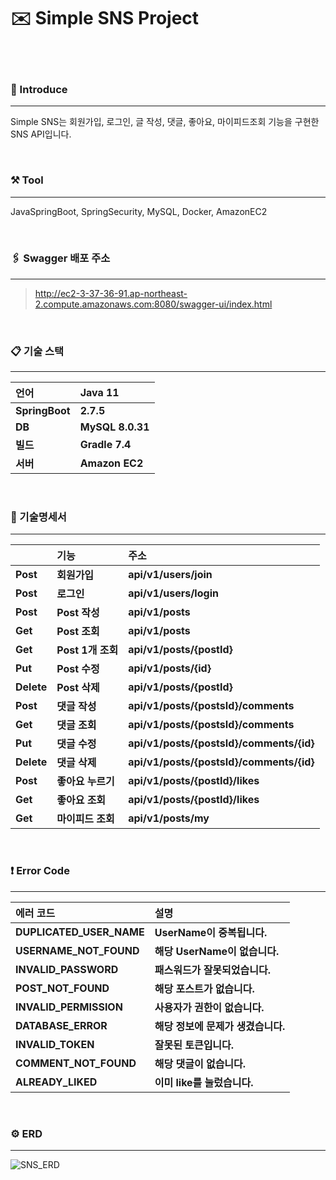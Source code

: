 # ✉️ Simple SNS Project
<br/>
<br/>

### 💁 Introduce

----------------------
Simple SNS는 회원가입, 로그인, 글 작성, 댓글, 좋아요, 마이피드조회 기능을 구현한 SNS API입니다.

<br/>

### ⚒️ Tool

------------------
JavaSpringBoot, SpringSecurity, MySQL, Docker, AmazonEC2

<br/>

### 🖇️ Swagger 배포 주소

---------

> http://ec2-3-37-36-91.ap-northeast-2.compute.amazonaws.com:8080/swagger-ui/index.html

<br/>

### 📋 기술 스택

-------
| 언어                 | Java 11                     |
|:-------------------|:----------------------------|
| **SpringBoot**     | **2.7.5**                   |
| **DB**             | **MySQL 8.0.31**            |
| **빌드**             | **Gradle 7.4**              |
| **서버**             | **Amazon EC2**              |

<br/>

### 📝 기술명세서

------

|             | 기능                 | 주소 |
|:------------|:-------------------|:-----------------------------------------|
| **Post**    | **회원가입**           | **api/v1/users/join**                    |
| **Post**    | **로그인**            | **api/v1/users/login**                   |
| **Post**    | **Post 작성**        | **api/v1/posts**                         |
| **Get**     | **Post 조회**        | **api/v1/posts**                         |
| **Get**     | **Post 1개 조회**     | **api/v1/posts/{postId}**                |
| **Put**     | **Post 수정**        | **api/v1/posts/{id}**                    |
| **Delete**  | **Post 삭제**        | **api/v1/posts/{postId}**                |
| **Post**    | **댓글 작성**          | **api/v1/posts/{postsId}/comments**      |
| **Get**     | **댓글 조회**          | **api/v1/posts/{postsId}/comments**      |
| **Put**     | **댓글 수정**          | **api/v1/posts/{postsId}/comments/{id}** |
| **Delete**  | **댓글 삭제**          | **api/v1/posts/{postsId}/comments/{id}** |
| **Post**    | **좋아요 누르기**        | **api/v1/posts/{postId}/likes**          |
| **Get**     | **좋아요 조회**         | **api/v1/posts/{postId}/likes**          |
| **Get**     | **마이피드 조회**        | **api/v1/posts/my**                      |

<br/>

### ❗️ Error Code

------
| **에러 코드** | 설명 |
|:------------------------------|:-----------------------|
| **DUPLICATED_USER_NAME**      | **UserName이 중복됩니다.**   |
| **USERNAME_NOT_FOUND**        | **해당 UserName이 없습니다.** |
| **INVALID_PASSWORD**          | **패스워드가 잘못되었습니다.**     |
| **POST_NOT_FOUND**            | **해당 포스트가 없습니다.**      |
| **INVALID_PERMISSION**        | **사용자가 권한이 없습니다.**     |
| **DATABASE_ERROR**            | **해당 정보에 문제가 생겼습니다.**  |
| **INVALID_TOKEN**             | **잘못된 토큰입니다.**         |
| **COMMENT_NOT_FOUND**         | **해당 댓글이 없습니다.**       |
| **ALREADY_LIKED**             | **이미 like를 눌렀습니다.**    |

<br/>

### ⚙️ ERD

--------------
![SNS_ERD](https://user-images.githubusercontent.com/99169063/211485788-ea2a16d4-4296-4ecc-b581-99eed881c674.png)

 